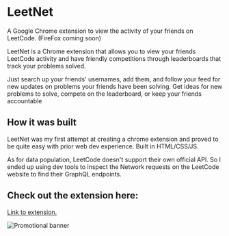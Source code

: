 # LeetNet

A Google Chrome extension to view the activity of your friends on LeetCode. (FireFox coming soon)

LeetNet is a Chrome extension that allows you to view your friends LeetCode activity and have friendly competitions through leaderboards that track your problems solved. 

Just search up your friends' usernames, add them, and follow your feed for new updates on problems your friends have been solving. Get ideas for new problems to solve, compete on the leaderboard, or keep your friends accountable

## How it was built
LeetNet was my first attempt at creating a chrome extension and proved to be quite easy with prior web dev experience. Built in HTML/CSS/JS.

As for data population, LeetCode doesn't support their own official API. So I ended up using dev tools to inspect the Network requests on the LeetCode website to find their GraphQL endpoints.

## Check out the extension here: 
[Link to extension.](https://chromewebstore.google.com/detail/leetnet-your-leetcode-soc/ocijkncefhmleigonfdlnijiofkaceck?pli=1)

![Promotional banner](https://lh3.googleusercontent.com/zDjYPdtxfgxNU2Jfy-Xy61BSI5Q5YL2PCQ9EsmqJaDpqHek-H24LheLg5Ia2hxEoY_zSYFkGpdJ51hP_VMA9ACgP=s1280-w1280-h800)

